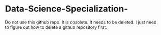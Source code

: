 # Data-Science-Specialization-
Do not use this github repo. It is obsolete. It needs to be deleted. I just need to figure out how to delete a github repository first.
